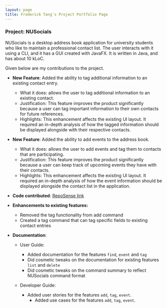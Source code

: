 ```yaml
---
layout: page
title: Frederick Tang's Project Portfolio Page
---
```


### Project: NUSocials

NUSocials is a desktop address book application for university students who like to maintain a professional contact list. The user interacts with it using a CLI, and it has a GUI created with JavaFX. It is written in Java, and has about 10 kLoC.

Given below are my contributions to the project.

* **New Feature**: Added the ability to tag additional information to an existing contact entry.
    * What it does: allows the user to tag additional information to an existing contact.
    * Justification: This feature improves the product significantly because a user can tag important information to their own contacts for future references.
    * Highlights: This enhancement affects the existing UI layout. It required an in-depth analysis of how the tagged information should be displayed alongside with their respective contacts.

* **New Feature**: Added the ability to add events to the address book.
    * What it does: allows the user to add events and tag them to contacts that are participating.
    * Justification: This feature improves the product significantly because a user can keep track of upcoming events they have with their contacts.
    * Highlights: This enhancement affects the existing UI layout. It required an in-depth analysis of how the event information should be displayed alongside the contact list in the application.
  
* **Code contributed**: [RepoSense link](https://nus-cs2103-ay2122s2.github.io/tp-dashboard/?search=fredtwt&sort=groupTitle&sortWithin=title&timeframe=commit&mergegroup=&groupSelect=groupByRepos&breakdown=true&checkedFileTypes=docs~functional-code~test-code~other&since=2022-02-18&tabOpen=true&tabType=authorship&tabAuthor=fredtwt&tabRepo=AY2122S2-CS2103T-W11-1%2Ftp%5Bmaster%5D&authorshipIsMergeGroup=false&authorshipFileTypes=docs~functional-code~test-code&authorshipIsBinaryFileTypeChecked=false)

* **Enhancements to existing features:**
  * Removed the tag functionality from add command
  * Created a tag command that can tag specific fields to existing contact entries
   
* **Documentation**:
    * User Guide:
        * Added documentation for the features `find`, `event` and `tag`
        * Did cosmetic tweaks on the documentation for existing features `list` and `delete`
        * Did cosmetic tweaks on the command summary to reflect NUSocials command format
      
    * Developer Guide:
      * Added user stories for the features `add`, `tag`, `event`.
        * Added use cases for the features `add`, `tag`, `event`.
